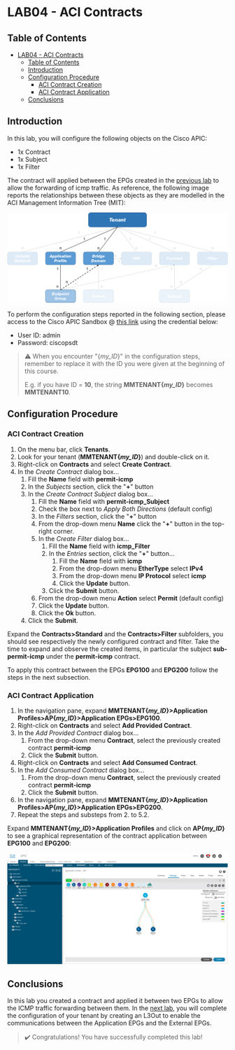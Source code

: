 # LAB04 - ACI Contracts

## Table of Contents
- [LAB04 - ACI Contracts](#lab04---aci-contracts)
  - [Table of Contents](#table-of-contents)
  - [Introduction](#introduction)
  - [Configuration Procedure](#configuration-procedure)
    - [ACI Contract Creation](#aci-contract-creation)
    - [ACI Contract Application](#aci-contract-application)
  - [Conclusions](#conclusions)

## Introduction

In this lab, you will configure the following objects on the Cisco APIC:
- 1x Contract
- 1x Subject
- 1x Filter

The contract will applied between the EPGs created in the [previous lab](../LAB3/LAB03_instructions.md) to allow the forwarding of icmp traffic.
As reference, the following image reports the relationships between these objects as they are modelled in the ACI Management Information Tree (MIT):

![mit](images/mit.png)

To perform the configuration steps reported in the following section, please access to the Cisco APIC Sandbox @ [this link](https://sandboxapicdc.cisco.com/#) using the credential below:

- User ID: admin
- Password: ciscopsdt

> :warning: When you encounter "{*my_ID*}" in the configuration steps, remember to replace it with the ID you were given at the beginning of this course.
> 
> E.g. if you have ID = **10**, the string **MMTENANT{*my_ID*}** becomes **MMTENANT10**.

## Configuration Procedure

### ACI Contract Creation 

1. On the menu bar, click **Tenants**.
2. Look for your tenant (**MMTENANT{*my_ID*}**) and double-click on it.
3. Right-click on **Contracts** and select **Create Contract**.
4. In the _Create Contract_ dialog box...
   1. Fill the **Name** field with **permit-icmp**
   2. In the _Subjects_ section, click the "**+**" button
   3. In the _Create Contract Subject_ dialog box...
      1. Fill the **Name** field with **permit-icmp_Subject**
      2. Check the box next to _Apply Both Directions_ (default config)
      3. In the _Filters_ section, click the "**+**" button
      4. From the drop-down menu **Name** click the "**+**" button in the top-right corner.
      5. In the _Create Filter_ dialog box...
         1. Fill the **Name** field with **icmp_Filter**
         2. In the _Entries_ section, click the "**+**" button...
            1. Fill the **Name** field with **icmp**
            2. From the drop-down menu **EtherType** select **IPv4**
            3. From the drop-down menu **IP Protocol** select **icmp**
            4. Click the **Update** button.
         3. Click the **Submit** button.
      6. From the drop-down menu **Action** select **Permit** (default config)
      7. Click the **Update** button.
      8. Click the **Ok** button.
   4. Click the **Submit**.

Expand the **Contracts>Standard** and the **Contracts>Filter** subfolders, you should see respectively the newly configured contract and filter. Take the time to expand and observe the created items, in particular the subject **sub-permit-icmp** under the **permit-icmp** contract.

To apply this contract between the EPGs **EPG100** and **EPG200** follow the steps in the next subsection.

### ACI Contract Application

1. In the navigation pane, expand **MMTENANT{*my_ID*}>Application Profiles>AP{*my_ID*}>Application EPGs>EPG100**.
2. Right-click on **Contracts** and select **Add Provided Contract**.
3. In the _Add Provided Contract_ dialog box...
   1. From the drop-down menu **Contract**, select the previously created contract **permit-icmp**
   2. Click the **Submit** button.
4. Right-click on **Contracts** and select **Add Consumed Contract**.
5. In the _Add Consumed Contract_ dialog box...
   1. From the drop-down menu **Contract**, select the previously created contract **permit-icmp**
   2. Click the **Submit** button.
6. In the navigation pane, expand **MMTENANT{*my_ID*}>Application Profiles>AP{*my_ID*}>Application EPGs>EPG200**.
7. Repeat the steps and substeps from 2. to 5.2.

Expand **MMTENANT{*my_ID*}>Application Profiles** and click on **AP{*my_ID*}** to see a graphical representation of the contract application between **EPG100** and **EPG200**:

![contract](images/contract.png)

## Conclusions

In this lab you created a contract and applied it between two EPGs to allow the ICMP traffic forwarding between them. In the [next lab](../LAB5/LAB05_instructions.md), you will complete the configuration of your tenant by creating an L3Out to enable the communications between the Application EPGs and the External EPGs.

> :heavy_check_mark: Congratulations! You have successfully completed this lab!
